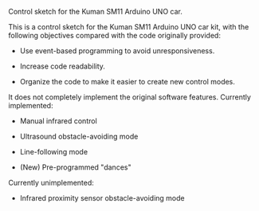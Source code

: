 Control sketch for the Kuman SM11 Arduino UNO car.

This is a control sketch for the Kuman SM11 Arduino UNO car kit, with the
following objectives compared with the code originally provided:

* Use event-based programming to avoid unresponsiveness.

* Increase code readability.

* Organize the code to make it easier to create new control modes.


It does not completely implement the original software features. Currently
implemented:

* Manual infrared control

* Ultrasound obstacle-avoiding mode

* Line-following mode

* (New) Pre-programmed "dances"


Currently unimplemented:

* Infrared proximity sensor obstacle-avoiding mode
